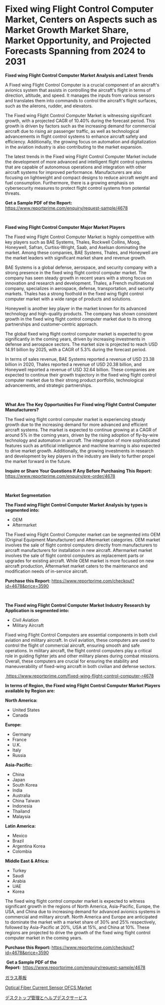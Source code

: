 <p><h1>Fixed wing Flight Control Computer Market, Centers on Aspects such as Market Growth Market Share, Market Opportunity, and Projected Forecasts Spanning from 2024 to 2031</h1></p><p><strong>Fixed wing Flight Control Computer Market Analysis and Latest Trends</strong></p>
<p><p>A Fixed wing Flight Control Computer is a crucial component of an aircraft's avionics system that assists in controlling the aircraft's flight in terms of direction, altitude, and speed. It manages the inputs from various sensors and translates them into commands to control the aircraft's flight surfaces, such as the ailerons, rudder, and elevators.</p><p>The Fixed wing Flight Control Computer Market is witnessing significant growth, with a projected CAGR of 10.40% during the forecast period. This growth is driven by factors such as the increasing demand for commercial aircraft due to rising air passenger traffic, as well as technological advancements in flight control systems to enhance aircraft safety and efficiency. Additionally, the growing focus on automation and digitalization in the aviation industry is also contributing to the market expansion.</p><p>The latest trends in the Fixed wing Flight Control Computer Market include the development of more advanced and intelligent flight control systems that are capable of autonomous operations and integration with other aircraft systems for improved performance. Manufacturers are also focusing on lightweight and compact designs to reduce aircraft weight and fuel consumption. Furthermore, there is a growing emphasis on cybersecurity measures to protect flight control systems from potential threats.</p></p>
<p><strong>Get a Sample PDF of the Report:&nbsp;</strong> <a href="https://www.reportprime.com/enquiry/request-sample/4678">https://www.reportprime.com/enquiry/request-sample/4678</a></p>
<p>&nbsp;</p>
<p><strong>Fixed wing Flight Control Computer Major Market Players</strong></p>
<p><p>The Fixed wing Flight Control Computer Market is highly competitive with key players such as BAE Systems, Thales, Rockwell Collins, Moog, Honeywell, Safran, Curtiss-Wright, Saab, and Aselsan dominating the market. Among these companies, BAE Systems, Thales, and Honeywell are the market leaders with significant market share and revenue growth.</p><p>BAE Systems is a global defense, aerospace, and security company with a strong presence in the fixed wing flight control computer market. The company has seen steady growth in recent years with a strong focus on innovation and research and development. Thales, a French multinational company, specializes in aerospace, defense, transportation, and security markets. Thales has a strong foothold in the fixed wing flight control computer market with a wide range of products and solutions.</p><p>Honeywell is another key player in the market known for its advanced technology and high-quality products. The company has shown consistent growth in the fixed wing flight control computer market due to its strong partnerships and customer-centric approach.</p><p>The global fixed wing flight control computer market is expected to grow significantly in the coming years, driven by increasing investments in defense and aerospace sectors. The market size is projected to reach USD 14.91 billion by 2025, with a CAGR of 5.3% during the forecast period.</p><p>In terms of sales revenue, BAE Systems reported a revenue of USD 23.38 billion in 2020, Thales reported a revenue of USD 20.38 billion, and Honeywell reported a revenue of USD 32.64 billion. These companies are expected to continue their growth trajectory in the fixed wing flight control computer market due to their strong product portfolio, technological advancements, and strategic partnerships.</p></p>
<p>&nbsp;</p>
<p><strong>What Are The Key Opportunities For Fixed wing Flight Control Computer Manufacturers?</strong></p>
<p><p>The fixed wing flight control computer market is experiencing steady growth due to the increasing demand for more advanced and efficient aircraft systems. The market is expected to continue growing at a CAGR of around 5% in the coming years, driven by the rising adoption of fly-by-wire technology and automation in aircraft. The integration of more sophisticated features such as artificial intelligence and machine learning is also expected to drive market growth. Additionally, the growing investments in research and development by key players in the industry are likely to further propel the market forward in the future.</p></p>
<p><strong>Inquire or Share Your Questions If Any Before Purchasing This Report:</strong> <a href="https://www.reportprime.com/enquiry/pre-order/4678">https://www.reportprime.com/enquiry/pre-order/4678</a></p>
<p>&nbsp;</p>
<p><strong>Market Segmentation</strong></p>
<p><strong>The Fixed wing Flight Control Computer Market Analysis by types is segmented into:</strong></p>
<p><ul><li>OEM</li><li>Aftermarket</li></ul></p>
<p><p>The Fixed wing Flight Control Computer market can be segmented into OEM (Original Equipment Manufacturer) and Aftermarket categories. OEM market involves the sale of flight control computers directly from manufacturers to aircraft manufacturers for installation in new aircraft. Aftermarket market involves the sale of flight control computers as replacement parts or upgrades for existing aircraft. While OEM market is more focused on new aircraft production, Aftermarket market caters to the maintenance and modification needs of in-service aircraft.</p></p>
<p><strong>Purchase this Report:&nbsp;</strong><a href="https://www.reportprime.com/checkout?id=4678&price=3590">https://www.reportprime.com/checkout?id=4678&price=3590</a></p>
<p>&nbsp;</p>
<p><strong>The Fixed wing Flight Control Computer Market Industry Research by Application is segmented into:</strong></p>
<p><ul><li>Civil Aviation</li><li>Military Aircraft</li></ul></p>
<p><p>Fixed wing Flight Control Computers are essential components in both civil aviation and military aircraft. In civil aviation, these computers are used to control the flight of commercial aircraft, ensuring smooth and safe operations. In military aircraft, the flight control computers play a critical role in guiding fighter jets and other military planes during combat missions. Overall, these computers are crucial for ensuring the stability and maneuverability of fixed-wing aircraft in both civilian and defense sectors.</p></p>
<p><a href="https://www.reportprime.com/fixed-wing-flight-control-computer-r4678">&nbsp;https://www.reportprime.com/fixed-wing-flight-control-computer-r4678</a></p>
<p><strong>In terms of Region, the Fixed wing Flight Control Computer Market Players available by Region are:</strong></p>
<p>
    <p> <strong> North America: </strong>
        <ul>
            <li>United States</li>
            <li>Canada</li>
        </ul>
        </p> 
    <p> <strong> Europe: </strong>
        <ul>
            <li>Germany</li>
            <li>France</li>
            <li>U.K.</li>
            <li>Italy</li>
            <li>Russia</li>
        </ul>
        </p> 
    <p> <strong> Asia-Pacific: </strong>
        <ul>
            <li>China</li>
            <li>Japan</li>
            <li>South Korea</li>
            <li>India</li>
            <li>Australia</li>
            <li>China Taiwan</li>
            <li>Indonesia</li>
            <li>Thailand</li>
            <li>Malaysia</li>
        </ul>
        </p> 
    <p> <strong> Latin America: </strong>
        <ul>
            <li>Mexico</li>
            <li>Brazil</li>
            <li>Argentina Korea</li>
            <li>Colombia</li>
        </ul>
        </p> 
    <p> <strong> Middle East & Africa: </strong>
        <ul>
            <li>Turkey</li>
            <li>Saudi</li>
            <li>Arabia</li>
            <li>UAE</li>
            <li>Korea</li>
        </ul>
    </p>
    </p>
<p><p>The fixed wing flight control computer market is expected to witness significant growth in the regions of North America, Asia-Pacific, Europe, the USA, and China due to increasing demand for advanced avionics systems in commercial and military aircraft. North America and Europe are anticipated to dominate the market with a market share of 30% and 25% respectively, followed by Asia-Pacific at 20%, USA at 15%, and China at 10%. These regions are projected to drive the growth of the fixed wing flight control computer market in the coming years.</p></p>
<p><strong>Purchase this Report: </strong><a href="https://www.reportprime.com/checkout?id=4678&price=3590">https://www.reportprime.com/checkout?id=4678&price=3590</a></p>
<p>&nbsp;<strong>Get a Sample PDF of the Report:&nbsp;&nbsp;</strong><a href="https://www.reportprime.com/enquiry/request-sample/4678">https://www.reportprime.com/enquiry/request-sample/4678</a></p>
<p><strong></strong></p>
<p><p><a href="https://medium.com/@tubbs463/%E3%82%AC%E3%83%A9%E3%82%B9%E5%9F%BA%E6%9D%BF%E5%B8%82%E5%A0%B4%E8%AA%BF%E6%9F%BB%E3%83%AC%E3%83%9D%E3%83%BC%E3%83%88-2024%E5%B9%B4%E3%81%8B%E3%82%892031%E5%B9%B4%E3%81%BE%E3%81%A7%E3%81%AE%E5%AE%89%E5%AE%9A%E3%81%97%E3%81%9F%E5%B9%B4%E9%96%93%E6%88%90%E9%95%B7%E7%8E%874-4-%E3%82%92%E4%BC%B4%E3%81%86%E5%B8%82%E5%A0%B4%E4%BA%88%E6%B8%AC%E3%81%A8%E6%88%90%E9%95%B7%E8%A6%8B%E9%80%9A%E3%81%97-a8e29c7f1453">ガラス基板</a></p><p><a href="https://github.com/evanArnold06/Market-Research-Report-List-1/blob/main/optical-fiber-current-sensor-ofcs-market.md">Optical Fiber Current Sensor OFCS Market</a></p><p><a href="https://github.com/sghwr779811674/Market-Research-Report-List-4/blob/main/290879283993.md">デスクトップ管理とヘルプデスクサービス</a></p></p>